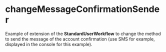 # changeMessageConfirmationSender

Example of extension of the **StandardUserWorkflow** to change the method to send the message of the account confirmation (use SMS for example, displayed in the console for this example).